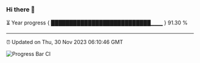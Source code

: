 ### Hi there 👋

⏳ Year progress { ███████████████████████████▁▁▁ } 91.30 %

---

⏰ Updated on Thu, 30 Nov 2023 06:10:46 GMT

![Progress Bar CI](https://github.com/Shyam-Makwana/GitHub-Actions-Demo/workflows/Progress%20Bar%20CI/badge.svg)

